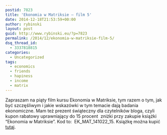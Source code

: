 ```yaml
---
postid: 7823
title: 'Ekonomia w Matriksie – film 5'
date: 2014-12-18T21:53:59+00:00
author: rybinski
layout: post
guid: http://www.rybinski.eu/?p=7823
permalink: /2014/12/ekonomia-w-matriksie-film-5/
dsq_thread_id:
  - 3337818815
categories:
  - Uncategorized
tags:
  - economics
  - friends
  - hapiness
  - income
  - matrix
---
```

Zapraszam na piąty film kursu Ekonomia w Matriksie, tym razem o tym, jak być szczęśliwym i jakie wskazówki w tym temacie dają badania ekonomiczne. Mam też prezent świąteczny dla czytelników bloga, czyli kupon rabatowy uprawniający do 15 procent  zniżki przy zakupie książki “Ekonomia w Matriksie”. Kod to:  EK\_MAT\_141022_15. Książkę można kupić [tutaj](http://slowaimysli.pl/pozycja/ekonomia-w-matriksie/39).
